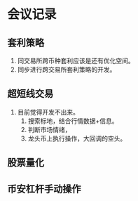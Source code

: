 # 会议记录

## 套利策略
1. 同交易所跨币种套利应该是还有优化空间。
2. 同步进行跨交易所套利策略的开发。

## 超短线交易
1. 目前觉得开发不出来。
   1. 搜索标地，结合行情数据+信息。
   2. 判断市场情绪，
   3. 龙头币上执行操作，大回调的空头。

## 股票量化

## 币安杠杆手动操作
